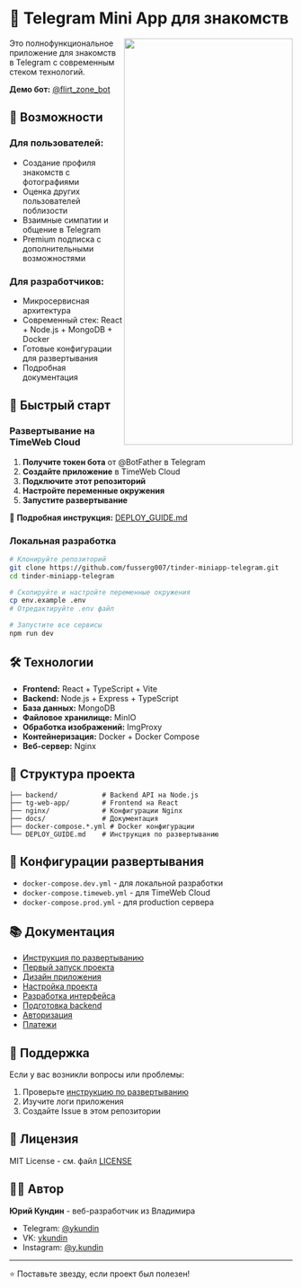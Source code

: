 # 🚀 Telegram Mini App для знакомств

<img align="right" width="300" height="724" src="./docs/images/first-run/main-screenshot.png">

Это полнофункциональное приложение для знакомств в Telegram с современным стеком технологий.

**Демо бот:** [@flirt_zone_bot](https://t.me/flirt_zone_bot)

## 🌟 Возможности

### Для пользователей:
- Создание профиля знакомств с фотографиями
- Оценка других пользователей поблизости
- Взаимные симпатии и общение в Telegram
- Premium подписка с дополнительными возможностями

### Для разработчиков:
- Микросервисная архитектура
- Современный стек: React + Node.js + MongoDB + Docker
- Готовые конфигурации для развертывания
- Подробная документация

## 🚀 Быстрый старт

### Развертывание на TimeWeb Cloud

1. **Получите токен бота** от @BotFather в Telegram
2. **Создайте приложение** в TimeWeb Cloud
3. **Подключите этот репозиторий**
4. **Настройте переменные окружения**
5. **Запустите развертывание**

📖 **Подробная инструкция:** [DEPLOY_GUIDE.md](./DEPLOY_GUIDE.md)

### Локальная разработка

```bash
# Клонируйте репозиторий
git clone https://github.com/fusserg007/tinder-miniapp-telegram.git
cd tinder-miniapp-telegram

# Скопируйте и настройте переменные окружения
cp env.example .env
# Отредактируйте .env файл

# Запустите все сервисы
npm run dev
```

## 🛠️ Технологии

- **Frontend:** React + TypeScript + Vite
- **Backend:** Node.js + Express + TypeScript
- **База данных:** MongoDB
- **Файловое хранилище:** MinIO
- **Обработка изображений:** ImgProxy
- **Контейнеризация:** Docker + Docker Compose
- **Веб-сервер:** Nginx

## 📁 Структура проекта

```
├── backend/           # Backend API на Node.js
├── tg-web-app/        # Frontend на React
├── nginx/             # Конфигурации Nginx
├── docs/              # Документация
├── docker-compose.*.yml # Docker конфигурации
└── DEPLOY_GUIDE.md    # Инструкция по развертыванию
```

## 🔧 Конфигурации развертывания

- `docker-compose.dev.yml` - для локальной разработки
- `docker-compose.timeweb.yml` - для TimeWeb Cloud
- `docker-compose.prod.yml` - для production сервера

## 📚 Документация

- [Инструкция по развертыванию](./DEPLOY_GUIDE.md)
- [Первый запуск проекта](./docs/ru/00-first-run.md)
- [Дизайн приложения](./docs/ru/01-design.md)
- [Настройка проекта](./docs/ru/02-settings.md)
- [Разработка интерфейса](./docs/ru/04-develop-interface.md)
- [Подготовка backend](./docs/ru/06-prepare-backend.md)
- [Авторизация](./docs/ru/07-auth-reg.md)
- [Платежи](./docs/ru/08-payments.md)

## 🤝 Поддержка

Если у вас возникли вопросы или проблемы:

1. Проверьте [инструкцию по развертыванию](./DEPLOY_GUIDE.md)
2. Изучите логи приложения
3. Создайте Issue в этом репозитории

## 📄 Лицензия

MIT License - см. файл [LICENSE](./LICENSE)

## 👨‍💻 Автор

**Юрий Кундин** - веб-разработчик из Владимира

- Telegram: [@ykundin](https://t.me/ykundin)
- VK: [ykundin](https://vk.com/ykundin)
- Instagram: [@y.kundin](https://www.instagram.com/y.kundin)

---

⭐ Поставьте звезду, если проект был полезен!